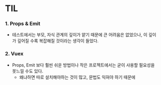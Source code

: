 # TIL

### 1. Props & Emit

- 테스트에서는 부모, 자식 관계의 깊이가 얕기 때문에 큰 어려움은 없었으나, 이 깊이가 깊어질 수록 복잡해질 것이라는 생각이 들었다.



### 2. Vuex

- Props, Emit 보다 훨씬 쉬운 방법이나 작은 프로젝트에서는 굳이 사용할 필요성을 못느낄 수도 있다.
  - 왜냐하면 따로 설치해야하는 것이 많고, 문법도 익혀야 하기 때문에
